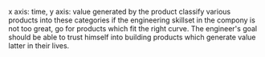 
x axis: time, y axis: value generated by the product
classify various products into these categories
if the engineering skillset in the compony is not too great, go for products which fit the right curve. The engineer's goal should be able to trust himself into building products which generate value latter in their lives.
